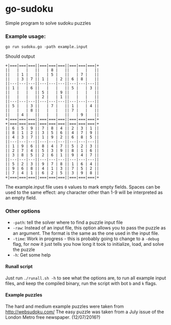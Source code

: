 # go-sudoku
Simple program to solve sudoku puzzles

### Example usage:

```
go run sudoku.go -path example.input
```

Should output

```
+|===|===|===||===|===|===||===|===|===|+
||   |   |   ||   | 8 |   ||   |   |   ||
||   | 1 |   ||   | 5 |   ||   | 7 |   ||
||   | 3 | 7 || 1 |   | 2 || 6 | 8 |   ||
||---|---|---||---|---|---||---|---|---||
|| 1 |   | 6 ||   |   |   || 5 |   | 3 ||
||   |   |   || 5 |   | 9 ||   |   |   ||
||   |   |   || 2 |   | 1 ||   |   |   ||
||---|---|---||---|---|---||---|---|---||
|| 5 |   | 3 ||   | 7 |   || 1 |   | 4 ||
||   |   | 8 ||   |   |   || 7 |   |   ||
||   | 4 |   ||   |   |   ||   | 9 |   ||
+|===|===|===||===|===|===||===|===|===|+
+|===|===|===||===|===|===||===|===|===|+
|| 6 | 5 | 9 || 7 | 8 | 4 || 2 | 3 | 1 ||
|| 8 | 1 | 2 || 3 | 5 | 6 || 4 | 7 | 9 ||
|| 4 | 3 | 7 || 1 | 9 | 2 || 6 | 8 | 5 ||
||---|---|---||---|---|---||---|---|---||
|| 1 | 9 | 6 || 8 | 4 | 7 || 5 | 2 | 3 ||
|| 2 | 7 | 4 || 5 | 3 | 9 || 8 | 1 | 6 ||
|| 3 | 8 | 5 || 2 | 6 | 1 || 9 | 4 | 7 ||
||---|---|---||---|---|---||---|---|---||
|| 5 | 2 | 3 || 9 | 7 | 8 || 1 | 6 | 4 ||
|| 9 | 6 | 8 || 4 | 1 | 3 || 7 | 5 | 2 ||
|| 7 | 4 | 1 || 6 | 2 | 5 || 3 | 9 | 8 ||
+|===|===|===||===|===|===||===|===|===|+
```

The example.input file uses `0` values to mark empty fields. Spaces can be used to the same effect: any character other than 1-9 will be interpreted as an empty field.

### Other options

* `-path`: tell the solver where to find a puzzle input file
* `-raw`: Instead of an input file, this option allows you to pass the puzzle as an argument. The format is the same as the one used in the input file.
* `-time`: Work in progress - this is probably going to change to a `-debug` flag, for now it just tells you how long it took to initialize, load, and solve the puzzle
* `-h`: Get some help

#### Runall script

Just run `./runall.sh -h` to see what the options are, to run all example input files, and keep the compiled binary, run the script with bot `b` and `k` flags.

#### Example puzzles

The hard and medium example puzzles were taken from http://websudoku.com/ 
The easy puzzle was taken from a July issue of the London Metro free newspaper. (12/07/2016?)
